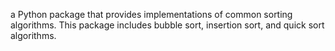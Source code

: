  a Python package that provides implementations of common sorting algorithms. This package includes bubble sort, insertion sort, and quick sort algorithms.


